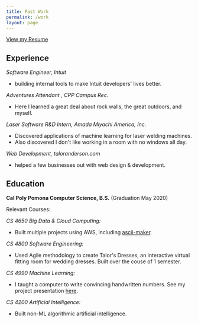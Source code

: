```yaml
---
title: Past Work
permalink: /work
layout: page
---
```



<a class="button" href="{{site.resume_url}}" target="_blank">View my Resume</a>

## Experience
*Software Engineer, Intuit*
- building internal tools to make Intuit developers' lives better.

*Adventures Attendant , CPP Campus Rec.*
- Here I learned a great deal about rock walls, the great outdoors, and myself.

*Laser Software R&D Intern, Amada Miyachi America, Inc.*
- Discovered applications of machine learning for laser welding machines.
- Also discovered I don't like working in a room with no windows all day.

*Web Development, taloranderson.com*
- helped a few businesses out with web design & development.
  
## Education

**Cal Poly Pomona Computer Science, B.S.** (Graduation May 2020)

Relevant Courses:

*CS 4650 Big Data & Cloud Computing:*

- Built multiple projects using AWS, including [ascii-maker](//ascii-maker.herokuapp.com).

*CS 4800 Software Engineering:*

- Used Agile methodology to create Talor's Dresses, an interactive virtual fitting room for wedding dresses. Built over the couse of 1 semester.
  
*CS 4990 Machine Learning:*

- I taught a computer to write convincing handwritten numbers. See my project presentation [here](https://drive.google.com/open?id=1gO9bVLDzAgpKk0cpLVPgiuHNhbdgR6po).

*CS 4200 Artificial Intelligence:*

- Built non-ML algorithmic artificial intelligence.
